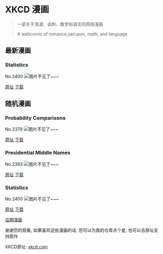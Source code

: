 # XKCD 漫画


> 一部关于浪漫、讽刺、数学和语言的网络漫画

> A webcomic of romance,sarcasm, math, and language


## 最新漫画
### Statistics
No.2400
![图片不见了~~~](https://imgs.xkcd.com/comics/statistics.png)

[原址](https://xkcd.com//2400) [下载](https://imgs.xkcd.com/comics/statistics.png)



## 随机漫画
### Probability Comparisons
No.2379
![图片不见了~~~](https://imgs.xkcd.com/comics/probability_comparisons.png)

[原址](https://xkcd.com//2379) [下载](https://imgs.xkcd.com/comics/probability_comparisons.png)



### Presidential Middle Names
No.2393
![图片不见了~~~](https://imgs.xkcd.com/comics/presidential_middle_names.png)

[原址](https://xkcd.com//2393) [下载](https://imgs.xkcd.com/comics/presidential_middle_names.png)



### Statistics
No.2400
![图片不见了~~~](https://imgs.xkcd.com/comics/statistics.png)

[原址](https://xkcd.com//2400) [下载](https://imgs.xkcd.com/comics/statistics.png)



[往期漫画](image/)

谢谢您的观看, 如果喜欢这些漫画的话, 
您可以为我的仓库点个星, 也可以去原址支持原作

XKCD原址: [xkcd.com](https://xkcd.com)

